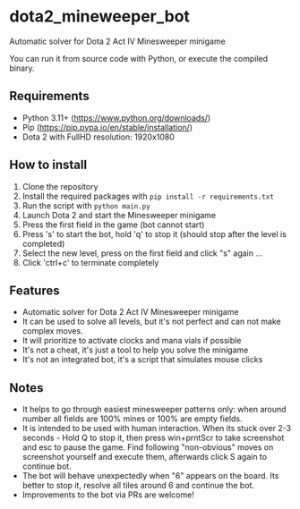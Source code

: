 # dota2_mineweeper_bot
Automatic solver for Dota 2 Act IV Minesweeper minigame

You can run it from source code with Python, or execute the compiled binary.

## Requirements
- Python 3.11+ (https://www.python.org/downloads/)
- Pip (https://pip.pypa.io/en/stable/installation/)
- Dota 2 with FullHD resolution: 1920x1080

## How to install
1. Clone the repository
2. Install the required packages with `pip install -r requirements.txt`
3. Run the script with `python main.py`
4. Launch Dota 2 and start the Minesweeper minigame
5. Press the first field in the game (bot cannot start)
6. Press 's' to start the bot, hold 'q' to stop it (should stop after the level is completed)
7. Select the new level, press on the first field and click "s" again ...
8. Click 'ctrl+c' to terminate completely

## Features
- Automatic solver for Dota 2 Act IV Minesweeper minigame
- It can be used to solve all levels, but it's not perfect and can not make complex moves.
- It will prioritize to activate clocks and mana vials if possible
- It's not a cheat, it's just a tool to help you solve the minigame
- It's not an integrated bot, it's a script that simulates mouse clicks

## Notes
- It helps to go through easiest minesweeper patterns only: when around number all fields are 100% mines or 100% are empty fields.
- It is intended to be used with human interaction. When its stuck over 2-3 seconds - Hold Q to stop it, then press win+prntScr to take screenshot and esc to pause the game. Find following "non-obvious" moves on screenshot yourself and execute them, afterwards click S again to continue bot.
- The bot will behave unexpectedly when "6" appears on the board. Its better to stop it, resolve all tiles around 6 and continue the bot. 
- Improvements to the bot via PRs are welcome!
